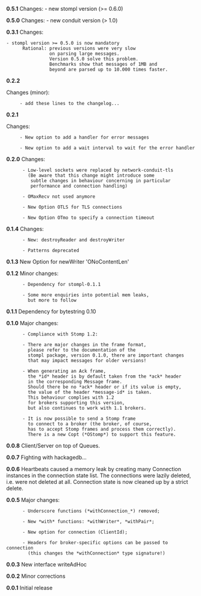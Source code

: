 __0.5.1__
  Changes:
        - new stompl version (>= 0.6.0)

__0.5.0__
  Changes:
        - new conduit version (> 1.0)

__0.3.1__
  Changes:

	- stompl version >= 0.5.0 is now mandatory
          Rational: previous versions were very slow
                    on parsing large messages.
                    Version 0.5.0 solve this problem.
                    Benchmarks show that messages of 1MB and
                    beyond are parsed up to 10.000 times faster.

__0.2.2__
 
   Changes (minor):
 
         - add these lines to the changelog...
         
__0.2.1__ 

   Changes:

         - New option to add a handler for error messages

         - New option to add a wait interval to wait for the error handler

__0.2.0__ 
   Changes:

          - Low-level sockets were replaced by network-conduit-tls
            (Be aware that this change might introduce some
             subtle changes in behaviour concerning in particular 
             performance and connection handling)

          - OMaxRecv not used anymore

          - New Option OTLS for TLS connections

          - New Option OTmo to specify a connection timeout

__0.1.4__ 
   Changes:

          - New: destroyReader and destroyWriter

          - Patterns deprecated

__0.1.3__ 
   New Option for newWriter 'ONoContentLen'


__0.1.2__ 
   Minor changes:

          - Dependency for stompl-0.1.1

          - Some more enquiries into potential mem leaks,
            but more to follow

__0.1.1__ 
   Dependency for bytestring 0.10

__0.1.0__ 
   Major changes:

          - Compliance with Stomp 1.2:

          - There are major changes in the frame format,
            please refer to the documentation of the 
            stompl package, version 0.1.0, there are important changes
            that may impact messages for older versions!

          - When generating an Ack frame,
            the *id* header is by default taken from the *ack* header
            in the corresponding Message frame.
            Should there be no *ack* header or if its value is empty,
            the value of the header *message-id* is taken.
            This behaviour complies with 1.2 
            for brokers supporting this version,
            but also continues to work with 1.1 brokers.

          - It is now possible to send a Stomp frame
            to connect to a broker (the broker, of course,
            has to accept Stomp frames and process them correctly).
            There is a new Copt (*OStomp*) to support this feature.

__0.0.8__ 
   Client/Server on top of Queues.

__0.0.7__ 
   Fighting with hackagedb...

__0.0.6__ 
      Heartbeats caused a memory leak by creating 
      many Connection instances in the connection state list.
      The connections were lazily deleted, i.e. were
      not deleted at all.
      Connection state is now cleaned up by a strict delete.

__0.0.5__ 
   Major changes:

          - Underscore functions (*withConnection_*) removed; 

          - New *with* functions: *withWriter*, *withPair*;

          - New option for connection (ClientId);

          - Headers for broker-specific options can be passed to connection
            (this changes the *withConnection* type signature!)

__0.0.3__ 
   New interface writeAdHoc

__0.0.2__ 
   Minor corrections

__0.0.1__ 
   Initial release
